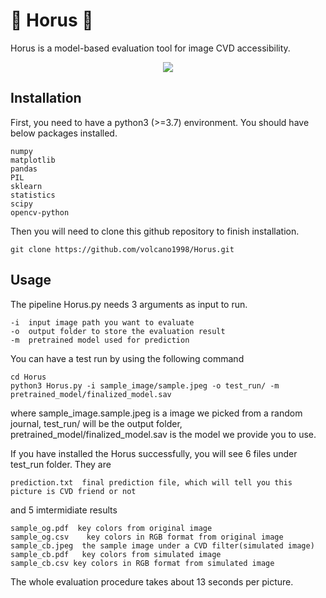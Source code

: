 # :milky_way: Horus :eagle: 
Horus is a model-based evaluation tool for image CVD accessibility.

<p align="center"><img src="https://user-images.githubusercontent.com/54039319/227109468-bbafbd45-9292-4e73-9cbd-c835b2f11f9f.png" /></p>



## Installation

First, you need to have a python3 (>=3.7) environment. You should have below packages installed.
```
numpy
matplotlib
pandas
PIL
sklearn
statistics
scipy
opencv-python
```
Then you will need to clone this github repository to finish installation.
```
git clone https://github.com/volcano1998/Horus.git
```
## Usage

The pipeline Horus.py needs 3 arguments as input to run.

```
-i  input image path you want to evaluate
-o  output folder to store the evaluation result
-m  pretrained model used for prediction
```

You can have a test run by using the following command
```
cd Horus
python3 Horus.py -i sample_image/sample.jpeg -o test_run/ -m pretrained_model/finalized_model.sav
```
where sample_image.sample.jpeg is a image we picked from a random journal, test_run/ will be the output folder, pretrained_model/finalized_model.sav is the model we provide you to use.

If you have installed the Horus successfully, you will see 6 files under test_run folder. They are 
```
prediction.txt	final prediction file, which will tell you this picture is CVD friend or not
```
and 5 imtermidiate results
```
sample_og.pdf  key colors from original image
sample_og.csv	 key colors in RGB format from original image
sample_cb.jpeg  the sample image under a CVD filter(simulated image)
sample_cb.pdf	key colors from simulated image
sample_cb.csv key colors in RGB format from simulated image
```
The whole evaluation procedure takes about 13 seconds per picture.





